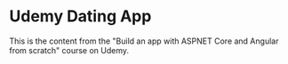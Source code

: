 # Udemy Dating App
This is the content from the "Build an app with ASPNET Core and Angular from scratch" course on Udemy.
